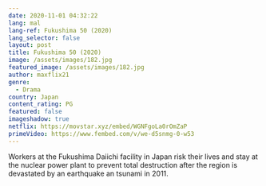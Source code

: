```yaml
---
date: 2020-11-01 04:32:22
lang: mal
lang-ref: Fukushima 50 (2020)
lang_selector: false
layout: post
title: Fukushima 50 (2020)
image: /assets/images/182.jpg
featured_image: /assets/images/182.jpg
author: maxflix21
genre:
  - Drama
country: Japan
content_rating: PG
featured: false
imageshadow: true
netflix: https://movstar.xyz/embed/WGNFgoLa0rOmZaP
primeVideo: https://www.fembed.com/v/we-d5snmg-0-w53
---
```

Workers at the Fukushima Daiichi facility in Japan risk their lives and stay at the nuclear power plant to prevent total destruction after the region is devastated by an earthquake an tsunami in 2011.
